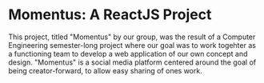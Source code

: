 # Momentus: A ReactJS Project 

This project, titled "Momentus" by our group, was the result of a Computer Engineering semester-long project where our goal was to work togehter as a functioning team to develop a web application of our own concept and design. "Momentus" is a social media platform centered around the goal of being creator-forward, to allow easy sharing of ones work. 